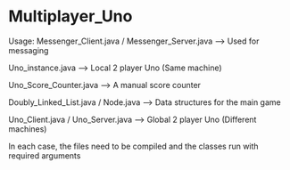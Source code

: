 # Multiplayer_Uno



Usage:
Messenger_Client.java / Messenger_Server.java --> Used for messaging

Uno_instance.java --> Local 2 player Uno (Same machine)

Uno_Score_Counter.java --> A manual score counter

Doubly_Linked_List.java / Node.java --> Data structures for the main game

Uno_Client.java / Uno_Server.java --> Global 2 player Uno (Different machines)

In each case, the files need to be compiled and the classes run with required arguments
